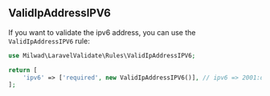 ## ValidIpAddressIPV6

If you want to validate the ipv6 address, you can use the `ValidIpAddressIPV6` rule:

```php
use Milwad\LaravelValidate\Rules\ValidIpAddressIPV6;

return [
    'ipv6' => ['required', new ValidIpAddressIPV6()], // ipv6 => 2001:db8:3333:4444:5555:6666:7777:8888
];
```
